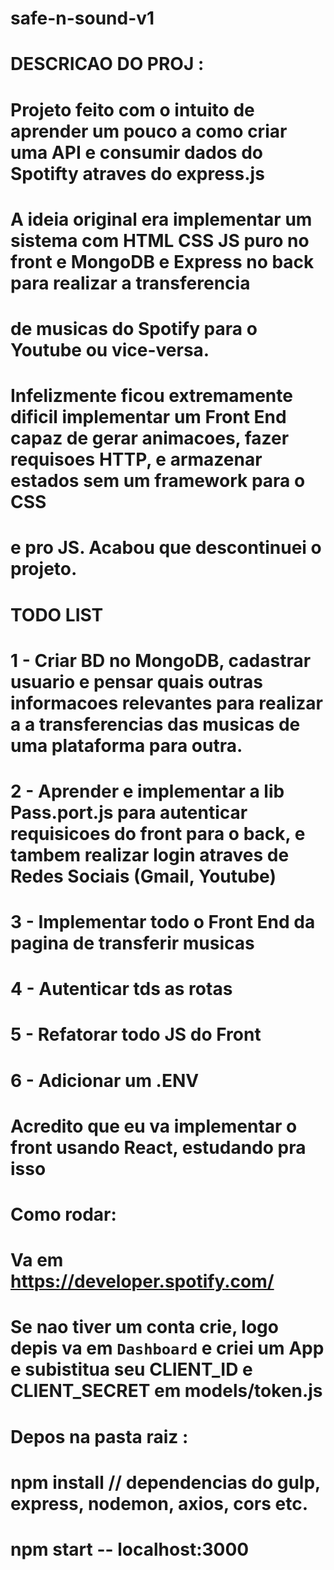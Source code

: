 # safe-n-sound-v1
#
# DESCRICAO DO PROJ :
# Projeto feito com o intuito de aprender um pouco a como criar uma API e consumir dados do Spotifty atraves do express.js
#
# A ideia original era implementar um sistema com HTML CSS JS puro no front e MongoDB e Express no back para realizar a transferencia
# de musicas do Spotify para o Youtube ou vice-versa.
#
# Infelizmente ficou extremamente dificil implementar um Front End capaz de gerar animacoes, fazer requisoes HTTP, e armazenar estados sem um framework para o CSS
# e pro JS. Acabou que descontinuei o projeto.
#
#
# TODO LIST
# 1 - Criar BD no MongoDB, cadastrar usuario e pensar quais outras informacoes relevantes para realizar a a transferencias das musicas de uma plataforma para outra.
# 2 - Aprender e implementar a lib Pass.port.js para autenticar requisicoes do front para o back, e tambem realizar login atraves de Redes Sociais (Gmail, Youtube)
# 3 - Implementar todo o Front End da pagina de transferir musicas
# 4 - Autenticar tds as rotas
# 5 - Refatorar todo JS do Front
# 6 - Adicionar um .ENV
#
# Acredito que eu va implementar o front usando React, estudando pra isso
#
#
#
# Como rodar:
# Va em https://developer.spotify.com/
# Se nao tiver um conta crie, logo depis va em `Dashboard` e criei um App e subistitua seu CLIENT_ID e CLIENT_SECRET em models/token.js
# Depos na pasta raiz :
# npm install  // dependencias do gulp, express, nodemon, axios, cors etc.
# npm start -- localhost:3000
